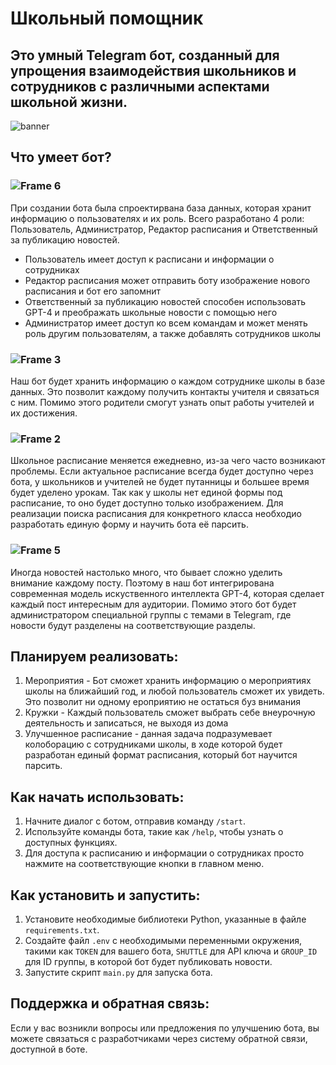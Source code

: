 
# Школьный помощник

## Это умный Telegram бот, созданный для упрощения взаимодействия школьников и сотрудников с различными аспектами школьной жизни.
![banner](https://github.com/Petrowf/school_bot/assets/155871506/a11b6fb4-d16a-4d00-bbbd-62f3b8ba6f43)
## Что умеет бот?
### ![Frame 6](https://github.com/Petrowf/school_bot/assets/81552252/5f625883-53d5-46e0-add9-2509f835fd59)
При создании бота была спроектирвана база данных, которая хранит информацию о пользователях и их роль. Всего разработано 4 роли: Пользователь, Администратор, Редактор расписания и Ответственный за публикацию новостей. 
* Пользователь имеет доступ к расписани и информации о сотрудниках
* Редактор расписания может отправить боту изображение нового расписания и бот его запомнит
* Ответственный за публикацию новостей способен использовать GPT-4 и преображать школьные новости с помощью него
* Администратор имеет доступ ко всем командам и может менять роль другим пользователям, а также добавлять сотрудников школы
### ![Frame 3](https://github.com/Petrowf/school_bot/assets/81552252/b25d9c10-2b87-4c27-b86f-83a80bc19bf7)
Наш бот будет хранить информацию о каждом сотруднике школы в базе данных. Это позволит каждому получить контакты учителя и связаться с ним. Помимо этого родители смогут узнать опыт работы учителей и их достижения.
### ![Frame 2](https://github.com/Petrowf/school_bot/assets/81552252/5dbf00c9-c7d3-4aed-b754-be1faa7883e2)
Школьное расписание меняется ежедневно, из-за чего часто возникают проблемы. Если актуальное расписание всегда будет доступно через бота, у школьников и учителей не будет путанницы и большее время будет уделено урокам. Так как у школы нет единой формы под расписание, то оно будет доступно только изображением. Для реализации поиска расписания для конкретного класса необходио разработать единую форму и научить бота её парсить.
### ![Frame 5](https://github.com/Petrowf/school_bot/assets/81552252/ee4b58cc-9925-42c2-8377-18be7b54556b)
Иногда новостей настолько много, что бывает сложно уделить внимание каждому посту. Поэтому в наш бот интегрирована современная модель искуственного интеллекта GPT-4, которая сделает каждый пост интересным для аудитории. Помимо этого бот будет администратором специальной группы с темами  в Telegram, где новости будут разделены на соответствующие разделы.

## Планируем реализовать:
1. Мероприятия - Бот сможет хранить информацию о мероприятиях школы на ближайший год, и любой пользователь сможет их увидеть. Это позволит ни одному ероприятию не остаться буз внимания
2. Кружки - Каждый пользователь сможет выбрать себе внеурочную деятельность и записаться, не выходя из дома
3. Улучшенное расписание - данная задача подразумевает колоборацию с сотрудниками школы, в ходе которой будет разработан единый формат расписания, который бот научится парсить.


## Как начать использовать:

1. Начните диалог с ботом, отправив команду `/start`.
2. Используйте команды бота, такие как `/help`, чтобы узнать о доступных функциях.
3. Для доступа к расписанию и информации о сотрудниках просто нажмите на соответствующие кнопки в главном меню.

## Как установить и запустить:

1. Установите необходимые библиотеки Python, указанные в файле `requirements.txt`.
2. Создайте файл `.env` с необходимыми переменными окружения, такими как `TOKEN` для вашего бота, `SHUTTLE` для API ключа и `GROUP_ID` для ID группы, в которой бот будет публиковать новости.
3. Запустите скрипт `main.py` для запуска бота.

## Поддержка и обратная связь:

Если у вас возникли вопросы или предложения по улучшению бота, вы можете связаться с разработчиками через систему обратной связи, доступной в боте.
